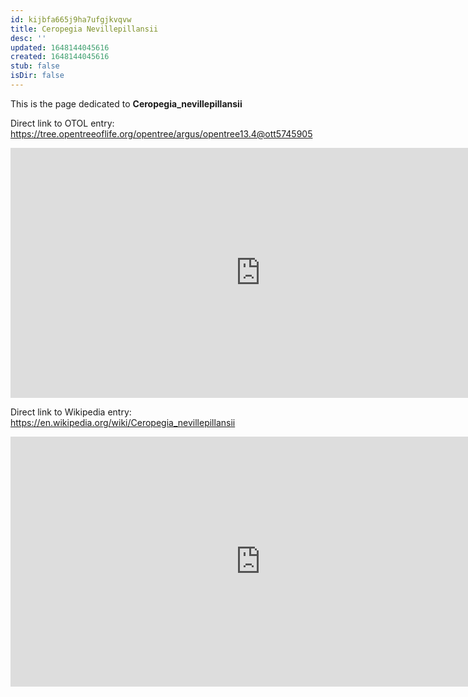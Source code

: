 ```yaml
---
id: kijbfa665j9ha7ufgjkvqvw
title: Ceropegia Nevillepillansii
desc: ''
updated: 1648144045616
created: 1648144045616
stub: false
isDir: false
---
```

This is the page dedicated to **Ceropegia_nevillepillansii**


Direct link to OTOL entry: https://tree.opentreeoflife.org/opentree/argus/opentree13.4@ott5745905



<html>
    <body>
    <iframe src="https://tree.opentreeoflife.org/opentree/argus/opentree13.4@ott5745905"
    width="800" height="400" frameborder="0" allowfullscreen> </iframe>
    </body>
</html>
    


Direct link to Wikipedia entry: https://en.wikipedia.org/wiki/Ceropegia_nevillepillansii



<html>
    <body>
    <iframe src="https://en.wikipedia.org/wiki/Ceropegia_nevillepillansii"
    width="800" height="400" frameborder="0" allowfullscreen> </iframe>
    </body>
</html>
    
